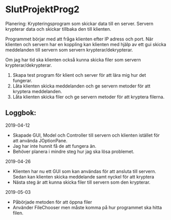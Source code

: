 # SlutProjektProg2
Planering:
Krypteringsprogram som skickar data till en server. Servern krypterar data och skickar tillbaka den till klienten.

Programmet börjar med att fråga klienten efter IP adress och port.
När klienten och servern har en koppling kan klienten med hjälp av ett gui skicka meddelanden till servern som servern krypterar/dekrypterar.

Om jag har tid ska klienten också kunna skicka filer som servern krypterar/dekrypterar.

1. Skapa test program för klient och server för att lära mig hur det fungerar.
2. Låta klienten skicka meddelanden och ge servern metoder för att kryptera meddelanden.
3. Låta klienten skicka filer och ge servern metoder för att kryptera filerna.


## Loggbok:
2019-04-12
* Skapade GUI, Model och Controller till servern och klienten istället för att använda JOptionPane.
* Jag har inte hunnit få de att fungera än.
* Behöver planera i mindre steg hur jag ska lösa problemet.

2019-04-26
* Klienten har nu ett GUI som kan användas för att ansluta till servern. Sedan kan klienten skicka meddelande samt nyckel för att kryptera
* Nästa steg är att kunna skicka filer till servern som den krypterar.

2019-05-03
* Påbörjade metoden för att öppna filer
* Använder FileChooser men måste komma på hur programmet ska hitta filen.
